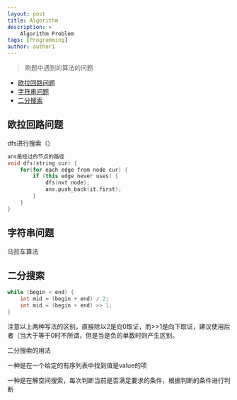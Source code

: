 ```yaml
---
layout: post
title: Algorithm
description: >
    Algorithm Problem
tags: [Programming]
author: author1
---
```


> 刷题中遇到的算法的问题

- [欧拉回路问题](#head1)
- [字符串问题](#head2)
- [二分搜索](#head3)


## <span id="head1">欧拉回路问题</span>

dfs进行搜索（）

```C++
ans是经过的节点的路径
void dfs(string cur) {
    for(for each edge from node cur) {
        if (this edge never uses) {
            dfs(nxt node);
            ans.push_back(it.first);
        }
    }
}
```

## <span id="head2">字符串问题</span>

马拉车算法

## <span id="head3">二分搜索</span>

```C++
while (begin < end) {
    int mid = (begin + end) / 2;
    int mid = (begin + end) >> 1;
}
```

注意以上两种写法的区别，直接除以2是向0取证，而>>1是向下取证，建议使用后者（当大于等于0时不所谓，但是当是负的单数时则产生区别。

二分搜索的用法

一种是在一个给定的有序列表中找到值是value的项

一种是在解空间搜索，每次判断当前是否满足要求的条件，根据判断的条件进行判断
